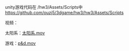 unity游戏代码在 /hw3/Assets/Scripts中
https://github.com/ouzj5/3dgame/hw3/hw3/Assets/Scripts

视频：

太阳系：[太阳系.mov](https://github.com/ouzj5/3dgame/blob/master/hw3/太阳系.mov)

游戏：[p&d.mov](https://github.com/ouzj5/3dgame/blob/master/hw3/p%26d.mov)

